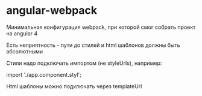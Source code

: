 # angular-webpack
Минимальная конфигурация webpack, при которой смог собрать проект на angular 4

Есть неприятность - пути до стилей и html шаблонов должны быть абсолютными

Стили надо подключать импортом (не styleUrls), например:

import './app.component.styl';

Html шаблоны можно подключать через templateUrl

